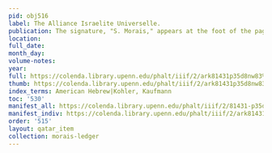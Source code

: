 ```yaml
---
pid: obj516
label: The Alliance Israelite Universelle.
publication: The signature, "S. Morais," appears at the foot of the page
location:
full_date:
month_day:
volume-notes:
year:
full: https://colenda.library.upenn.edu/phalt/iiif/2/ark81431p35d8nw83%2FSHA256E-s5945116--20c5383c653ef26db29766c3610d9dd23fe7916bcfb7aeca529c5cf6d8af3265.jpeg/full/3500,/0/default.jpg
thumb: https://colenda.library.upenn.edu/phalt/iiif/2/ark81431p35d8nw83%2FSHA256E-s5945116--20c5383c653ef26db29766c3610d9dd23fe7916bcfb7aeca529c5cf6d8af3265.jpeg/full/!200,200/0/default.jpg
index_terms: American Hebrew|Kohler, Kaufmann
toc: '530'
manifest_all: https://colenda.library.upenn.edu/phalt/iiif/2/81431-p35d8nw83/manifest
manifest_indiv: https://colenda.library.upenn.edu/phalt/iiif/2/ark81431p35d8nw83%2FSHA256E-s5945116--20c5383c653ef26db29766c3610d9dd23fe7916bcfb7aeca529c5cf6d8af3265.jpeg
order: '515'
layout: qatar_item
collection: morais-ledger
---
```

